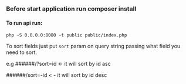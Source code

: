 ### Before start application run composer install

#### To run api run:
`php -S 0.0.0.0:8080 -t public public/index.php`

To sort fields just put ``sort`` param on query string
passing what field you need to sort.

e.g 
######/?sort=id <- it will sort by id asc

######/sort=-id < - it will sort by id desc